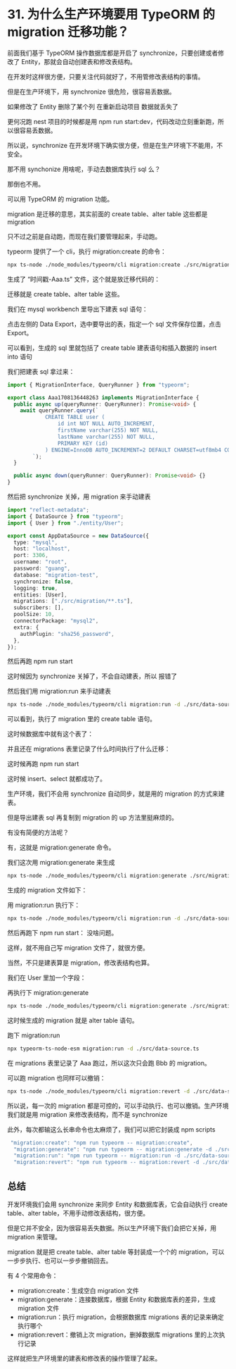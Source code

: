 # 31. 为什么生产环境要用 TypeORM 的 migration 迁移功能？

前面我们基于 TypeORM 操作数据库都是开启了 synchronize，只要创建或者修改了 Entity，那就会自动创建表和修改表结构。

在开发时这样很方便，只要关注代码就好了，不用管修改表结构的事情。

但是在生产环境下，用 synchronize 很危险，很容易丢数据。

如果修改了 Entity 删除了某个列 在重新启动项目 数据就丢失了

更何况跑 nest 项目的时候都是用 npm run start:dev，代码改动立刻重新跑，所以很容易丢数据。

所以说，synchronize 在开发环境下确实很方便，但是在生产环境下不能用，不安全。

那不用 synchonize 用啥呢，手动去数据库执行 sql 么？

那倒也不用。

可以用 TypeORM 的 migration 功能。

migration 是迁移的意思，其实前面的 create table、alter table 这些都是 migration

只不过之前是自动跑，而现在我们要管理起来，手动跑。

typeorm 提供了一个 cli，执行 migration:create 的命令：

```sh
npx ts-node ./node_modules/typeorm/cli migration:create ./src/migration/Aaa
```

生成了 “时间戳-Aaa.ts” 文件，这个就是放迁移代码的：

迁移就是 create table、alter table 这些。

我们在 mysql workbench 里导出下建表 sql 语句：

点击左侧的 Data Export，选中要导出的表，指定一个 sql 文件保存位置，点击 Export。

可以看到，生成的 sql 里就包括了 create table 建表语句和插入数据的 insert into 语句

我们把建表 sql 拿过来：

```ts
import { MigrationInterface, QueryRunner } from "typeorm";

export class Aaa1708136448263 implements MigrationInterface {
  public async up(queryRunner: QueryRunner): Promise<void> {
    await queryRunner.query(`
            CREATE TABLE user (
                id int NOT NULL AUTO_INCREMENT,
                firstName varchar(255) NOT NULL,
                lastName varchar(255) NOT NULL,
                PRIMARY KEY (id)
            ) ENGINE=InnoDB AUTO_INCREMENT=2 DEFAULT CHARSET=utf8mb4 COLLATE=utf8mb4_0900_ai_ci;    
        `);
  }

  public async down(queryRunner: QueryRunner): Promise<void> {}
}
```

然后把 synchronize 关掉，用 migration 来手动建表

```ts
import "reflect-metadata";
import { DataSource } from "typeorm";
import { User } from "./entity/User";

export const AppDataSource = new DataSource({
  type: "mysql",
  host: "localhost",
  port: 3306,
  username: "root",
  password: "guang",
  database: "migration-test",
  synchronize: false,
  logging: true,
  entities: [User],
  migrations: ["./src/migration/**.ts"],
  subscribers: [],
  poolSize: 10,
  connectorPackage: "mysql2",
  extra: {
    authPlugin: "sha256_password",
  },
});
```

然后再跑 npm run start

这时候因为 synchronize 关掉了，不会自动建表，所以 报错了

然后我们用 migration:run 来手动建表

```sh
npx ts-node ./node_modules/typeorm/cli migration:run -d ./src/data-source.ts
```

可以看到，执行了 migration 里的 create table 语句。

这时候数据库中就有这个表了：

并且还在 migrations 表里记录了什么时间执行了什么迁移：

这时候再跑 npm run start

这时候 insert、select 就都成功了。

生产环境，我们不会用 synchronize 自动同步，就是用的 migration 的方式来建表。

但是导出建表 sql 再复制到 migration 的 up 方法里挺麻烦的。

有没有简便的方法呢？

有，这就是 migration:generate 命令。

我们这次用 migration:generate 来生成

```sh
npx ts-node ./node_modules/typeorm/cli migration:generate ./src/migration/Aaa -d ./src/data-source.ts
```

生成的 migration 文件如下：

用 migration:run 执行下：

```sh
npx ts-node ./node_modules/typeorm/cli migration:run -d ./src/data-source.ts
```

然后再跑下 npm run start：
没啥问题。

这样，就不用自己写 migration 文件了，就很方便。

当然，不只是建表算是 migration，修改表结构也算。

我们在 User 里加一个字段：

再执行下 migration:generate

```sh
npx ts-node ./node_modules/typeorm/cli migration:generate ./src/migration/Bbb -d ./src/data-source.ts
```

这时候生成的 migration 就是 alter table 语句。

跑下 migration:run

```sh
npx typeorm-ts-node-esm migration:run -d ./src/data-source.ts
```

在 migrations 表里记录了 Aaa 跑过，所以这次只会跑 Bbb 的 migration。

可以跑 migration 也同样可以撤销：

```sh
npx ts-node ./node_modules/typeorm/cli migration:revert -d ./src/data-source.ts
```

所以说，每一次的 migration 都是可控的，可以手动执行、也可以撤销。生产环境我们就是用 migration 来修改表结构，而不是 synchronize

此外，每次都输这么长串命令也太麻烦了，我们可以把它封装成 npm scripts

```js
 "migration:create": "npm run typeorm -- migration:create",
  "migration:generate": "npm run typeorm -- migration:generate -d ./src/data-source.ts",
  "migration:run": "npm run typeorm -- migration:run -d ./src/data-source.ts",
  "migration:revert": "npm run typeorm -- migration:revert -d ./src/data-source.ts"
```

## 总结

开发环境我们会用 synchronize 来同步 Entity 和数据库表，它会自动执行 create table、alter table，不用手动修改表结构，很方便。

但是它并不安全，因为很容易丢失数据。所以生产环境下我们会把它关掉，用 migration 来管理。

migration 就是把 create table、alter table 等封装成一个个的 migration，可以一步步执行、也可以一步步撤销回去。

有 4 个常用命令：

- migration:create：生成空白 migration 文件
- migration:generate：连接数据库，根据 Entity 和数据库表的差异，生成 migration 文件
- migration:run：执行 migration，会根据数据库 migrations 表的记录来确定执行哪个
- migration:revert：撤销上次 migration，删掉数据库 migrations 里的上次执行记录

这样就把生产环境里的建表和修改表的操作管理了起来。
